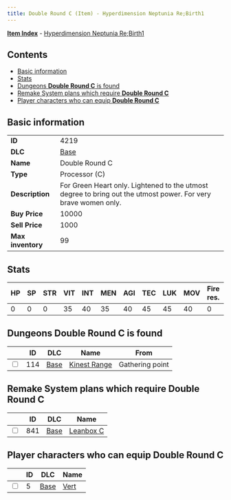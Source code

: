```yaml
---
title: Double Round C (Item) - Hyperdimension Neptunia Re;Birth1
---
```


[**Item Index**](/neptunia/rb1/item/index.html) - [Hyperdimension Neptunia Re;Birth1](/neptunia/rb1)

## Contents

- [Basic information](#basic-information)
- [Stats](#stats)
- [Dungeons **Double Round C** is found](#dungeons-double-round-c-is-found)
- [Remake System plans which require **Double Round C**](#remake-system-plans-which-require-double-round-c)
- [Player characters who can equip **Double Round C**](#player-characters-who-can-equip-double-round-c)

## Basic information

|   |   |
| -- | -- |
| **ID** | 4219 |
| **DLC** | [Base](/neptunia/rb1/dlc/1-base.html) |
| **Name** | Double Round C |
| **Type** | Processor (C) |
| **Description** | For Green Heart only. Lightened to the utmost degree to bring out the utmost power. For very brave women only. |
| **Buy Price** | 10000 |
| **Sell Price** | 1000 |
| **Max inventory** | 99 |


## Stats

| HP | SP | STR | VIT | INT | MEN | AGI | TEC | LUK | MOV | Fire res. | Ice res. | Wind res. | Lightning res. |
| -- | -- | --- | --- | --- | --- | --- | --- | --- | --- | --------- | -------- | --------- | -------------- |
| 0 | 0 | 0 | 35 | 40 | 35 | 40 | 45 | 45 | 40 | 0 | 0 | 0 | 0 |


## Dungeons **Double Round C** is found

|    | ID | DLC | Name | From |
| -- | -- | --- | ---- | ---- |
| <input type="checkbox" id="rb1-dungeon-1-114" class="trackbox" /> | 114 | [Base](/neptunia/rb1/dlc/1-base.html) | [Kinest Range](/neptunia/rb1/dungeon/1-114-kinest-range.html) | Gathering point |


## Remake System plans which require **Double Round C**

|    | ID | DLC | Name |
| -- | -- | --- | ---- |
| <input type="checkbox" id="rb1-quest-1-841" class="trackbox" /> | 841 | [Base](/neptunia/rb1/dlc/1-base.html) | [Leanbox C](/neptunia/rb1/quest/1-841-leanbox-c.html) |


## Player characters who can equip **Double Round C**

|    | ID | DLC | Name |
| -- | -- | --- | ---- |
| <input type="checkbox" id="rb1-player-1-5" class="trackbox" /> | 5 | [Base](/neptunia/rb1/dlc/1-base.html) | [Vert](/neptunia/rb1/player/1-5-vert.html) |
